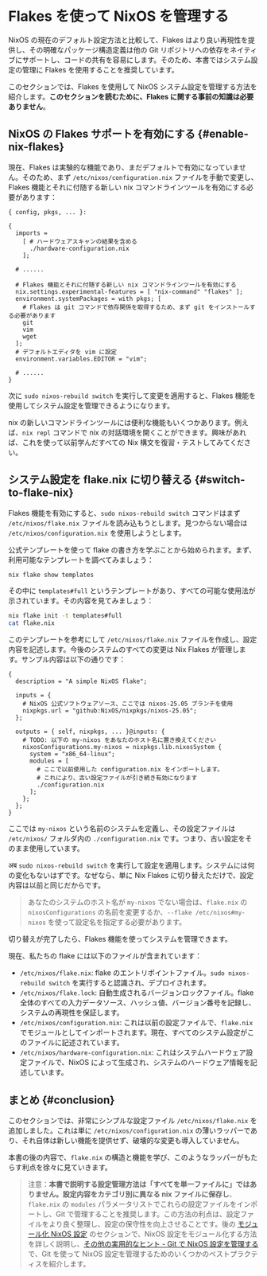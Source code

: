 # Flakes を使って NixOS を管理する

NixOS の現在のデフォルト設定方法と比較して、Flakes はより良い再現性を提供し、その明確なパッケージ構造定義は他の Git リポジトリへの依存をネイティブにサポートし、コードの共有を容易にします。そのため、本書ではシステム設定の管理に Flakes を使用することを推奨しています。

このセクションでは、Flakes を使用して NixOS システム設定を管理する方法を紹介します。**このセクションを読むために、Flakes に関する事前の知識は必要ありません**。

## NixOS の Flakes サポートを有効にする {#enable-nix-flakes}

現在、Flakes は実験的な機能であり、まだデフォルトで有効になっていません。そのため、まず `/etc/nixos/configuration.nix` ファイルを手動で変更し、Flakes 機能とそれに付随する新しい nix コマンドラインツールを有効にする必要があります：

```nix{12,15}
{ config, pkgs, ... }:

{
  imports =
    [ # ハードウェアスキャンの結果を含める
      ./hardware-configuration.nix
    ];

  # ......

  # Flakes 機能とそれに付随する新しい nix コマンドラインツールを有効にする
  nix.settings.experimental-features = [ "nix-command" "flakes" ];
  environment.systemPackages = with pkgs; [
    # Flakes は git コマンドで依存関係を取得するため、まず git をインストールする必要があります
    git
    vim
    wget
  ];
  # デフォルトエディタを vim に設定
  environment.variables.EDITOR = "vim";

  # ......
}
```

次に `sudo nixos-rebuild switch` を実行して変更を適用すると、Flakes 機能を使用してシステム設定を管理できるようになります。

nix の新しいコマンドラインツールには便利な機能もいくつかあります。例えば、`nix repl` コマンドで nix の対話環境を開くことができます。興味があれば、これを使って以前学んだすべての Nix 構文を復習・テストしてみてください。

## システム設定を flake.nix に切り替える {#switch-to-flake-nix}

Flakes 機能を有効にすると、`sudo nixos-rebuild switch` コマンドはまず `/etc/nixos/flake.nix` ファイルを読み込もうとします。見つからない場合は `/etc/nixos/configuration.nix` を使用しようとします。

公式テンプレートを使って flake の書き方を学ぶことから始められます。まず、利用可能なテンプレートを調べてみましょう：

```bash
nix flake show templates
```

その中に `templates#full` というテンプレートがあり、すべての可能な使用法が示されています。その内容を見てみましょう：

```bash
nix flake init -t templates#full
cat flake.nix
```

このテンプレートを参考にして `/etc/nixos/flake.nix` ファイルを作成し、設定内容を記述します。今後のシステムのすべての変更は Nix Flakes が管理します。サンプル内容は以下の通りです：

```nix{16}
{
  description = "A simple NixOS flake";

  inputs = {
    # NixOS 公式ソフトウェアソース、ここでは nixos-25.05 ブランチを使用
    nixpkgs.url = "github:NixOS/nixpkgs/nixos-25.05";
  };

  outputs = { self, nixpkgs, ... }@inputs: {
    # TODO: 以下の my-nixos をあなたのホスト名に置き換えてください
    nixosConfigurations.my-nixos = nixpkgs.lib.nixosSystem {
      system = "x86_64-linux";
      modules = [
        # ここで以前使用した configuration.nix をインポートします。
        # これにより、古い設定ファイルが引き続き有効になります
        ./configuration.nix
      ];
    };
  };
}
```

ここでは `my-nixos` という名前のシステムを定義し、その設定ファイルは `/etc/nixos/` フォルダ内の `./configuration.nix` です。つまり、古い設定をそのまま使用しています。

अब `sudo nixos-rebuild switch` を実行して設定を適用します。システムには何の変化もないはずです。なぜなら、単に Nix Flakes に切り替えただけで、設定内容は以前と同じだからです。

> あなたのシステムのホスト名が `my-nixos` でない場合は、`flake.nix` の `nixosConfigurations` の名前を変更するか、`--flake /etc/nixos#my-nixos` を使って設定名を指定する必要があります。

切り替えが完了したら、Flakes 機能を使ってシステムを管理できます。

現在、私たちの flake には以下のファイルが含まれています：

- `/etc/nixos/flake.nix`: flake のエントリポイントファイル。`sudo nixos-rebuild switch` を実行すると認識され、デプロイされます。
- `/etc/nixos/flake.lock`: 自動生成されるバージョンロックファイル。flake 全体のすべての入力データソース、ハッシュ値、バージョン番号を記録し、システムの再現性を保証します。
- `/etc/nixos/configuration.nix`: これは以前の設定ファイルで、`flake.nix` でモジュールとしてインポートされます。現在、すべてのシステム設定がこのファイルに記述されています。
- `/etc/nixos/hardware-configuration.nix`: これはシステムハードウェア設定ファイルで、NixOS によって生成され、システムのハードウェア情報を記述しています。

## まとめ {#conclusion}

このセクションでは、非常にシンプルな設定ファイル `/etc/nixos/flake.nix` を追加しました。これは単に `/etc/nixos/configuration.nix` の薄いラッパーであり、それ自体は新しい機能を提供せず、破壊的な変更も導入していません。

本書の後の内容で、`flake.nix` の構造と機能を学び、このようなラッパーがもたらす利点を徐々に見ていきます。

> 注意：**本書で説明する設定管理方法は「すべてを単一ファイルに」ではありません。設定内容をカテゴリ別に異なる nix ファイルに保存し**、`flake.nix` の `modules` パラメータリストでこれらの設定ファイルをインポートし、Git で管理することを推奨します。この方法の利点は、設定ファイルをより良く整理し、設定の保守性を向上させることです。後の [モジュール化 NixOS 設定](./modularize-the-configuration.md) のセクションで、NixOS 設定をモジュール化する方法を詳しく説明し、[その他の実用的なヒント - Git で NixOS 設定を管理する](./other-useful-tips.md) で、Git を使って NixOS 設定を管理するためのいくつかのベストプラクティスを紹介します。

[nix flake - Nix Manual]: https://nixos.org/manual/nix/stable/command-ref/new-cli/nix3-flake#flake-inputs
[nixpkgs/flake.nix]: https://github.com/NixOS/nixpkgs/tree/nixos-25.05/flake.nix
[nixpkgs/nixos/lib/eval-config.nix]: https://github.com/NixOS/nixpkgs/tree/nixos-25.05/nixos/lib/eval-config.nix
[Module System - Nixpkgs]: https://github.com/NixOS/nixpkgs/blob/nixos-25.05/doc/module-system/module-system.chapter.md
[nixpkgs/nixos-25.05/lib/modules.nix - _module.args]: https://github.com/NixOS/nixpkgs/blob/nixos-25.05/lib/modules.nix#L122-L184
[nixpkgs/nixos-25.05/nixos/doc/manual/development/option-types.section.md#L237-L244]: https://github.com/NixOS/nixpkgs/blob/nixos-25.05/nixos/doc/manual/development/option-types.section.md?plain=1#L237-L244
